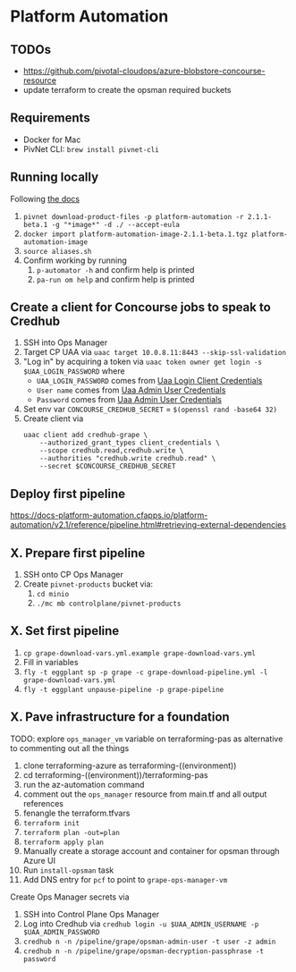 # Platform Automation

## TODOs

- https://github.com/pivotal-cloudops/azure-blobstore-concourse-resource
- update terraform to create the opsman required buckets


## Requirements

- Docker for Mac
- PivNet CLI: `brew install pivnet-cli`

## Running locally

Following [the docs](http://docs-platform-automation.cfapps.io/platform-automation/v2.1/reference/running-commands-locally.html)

1. `pivnet download-product-files -p platform-automation -r 2.1.1-beta.1 -g "*image*" -d ./ --accept-eula`
1. `docker import platform-automation-image-2.1.1-beta.1.tgz platform-automation-image`
1. `source aliases.sh`
1. Confirm working by running
    1. `p-automator -h` and confirm help is printed
    1. `pa-run om help` and confirm help is printed

## Create a client for Concourse jobs to speak to Credhub

1. SSH into Ops Manager
1. Target CP UAA via `uaac target 10.0.8.11:8443 --skip-ssl-validation`
1. "Log in" by acquiring a token via `uaac token owner get login -s $UAA_LOGIN_PASSWORD` where
    - `UAA_LOGIN_PASSWORD` comes from [Uaa Login Client Credentials](https://pcf.eggplant.63r53rk54v0r.com/api/v0/deployed/director/credentials/uaa_login_client_credentials)
    - `User name` comes from [Uaa Admin User Credentials](https://pcf.eggplant.63r53rk54v0r.com/api/v0/deployed/director/credentials/uaa_admin_user_credentials)
    - `Password` comes from [Uaa Admin User Credentials](https://pcf.eggplant.63r53rk54v0r.com/api/v0/deployed/director/credentials/uaa_admin_user_credentials)
1. Set env var `CONCOURSE_CREDHUB_SECRET` = `$(openssl rand -base64 32)`
1. Create client via
    ```
    uaac client add credhub-grape \
        --authorized_grant_types client_credentials \
        --scope credhub.read,credhub.write \
        --authorities "credhub.write credhub.read" \
        --secret $CONCOURSE_CREDHUB_SECRET
    ```


## Deploy first pipeline

https://docs-platform-automation.cfapps.io/platform-automation/v2.1/reference/pipeline.html#retrieving-external-dependencies

## X. Prepare first pipeline

1. SSH onto CP Ops Manager
1. Create `pivnet-products` bucket via:
    1. `cd minio`
    1. `./mc mb controlplane/pivnet-products`

## X. Set first pipeline

1. `cp grape-download-vars.yml.example grape-download-vars.yml`
1. Fill in variables
1. `fly -t eggplant sp -p grape -c grape-download-pipeline.yml -l grape-download-vars.yml`
1. `fly -t eggplant unpause-pipeline -p grape-pipeline`

## X. Pave infrastructure for a foundation

TODO: explore `ops_manager_vm` variable on terraforming-pas as alternative to commenting out all the things

1. clone terraforming-azure as terraforming-((environment))
1. cd terraforming-((environment))/terraforming-pas
1. run the az-automation command
1. comment out the `ops_manager` resource from main.tf and all output references
1. fenangle the terraform.tfvars
1. `terraform init`
1. `terraform plan -out=plan`
1. `terraform apply plan`
1. Manually create a storage account and container for opsman through Azure UI
1. Run `install-opsman` task
1. Add DNS entry for `pcf` to point to `grape-ops-manager-vm`

Create Ops Manager secrets via
1. SSH into Control Plane Ops Manager
1. Log into Credhub via `credhub login -u $UAA_ADMIN_USERNAME -p $UAA_ADMIN_PASSWORD`
1. `credhub n -n /pipeline/grape/opsman-admin-user -t user -z admin`
1. `credhub n -n /pipeline/grape/opsman-decryption-passphrase -t password`